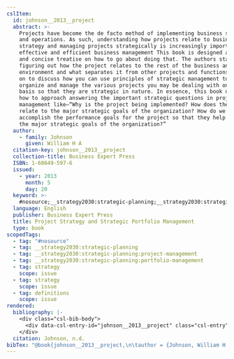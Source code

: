 ```yaml
---
cslItem:
  id: johnson__2013__project
  abstract: >-
    Projects have become the de facto method of implementing business strategy
    and operations. As such, understanding how projects relate to business
    strategy and managing projects strategically is increasingly important to
    effective and efficient business management This book is designed as a short
    and concise treatise on how to go about doing that. The authors start by
    figuring out how the project relates to the rest of the business and
    environment and what separates it from other projects and functions. They go
    on to discuss how you can use principles of strategic management to better
    organize and manage the various projects you may be dealing with on a daily
    basis so that they are strategic in nature. In essence, this book details
    how to approach answering the important strategic questions in project
    management like—“Why is the project being implemented? How does the project
    relate to the major strategic goals of the organization? How do we
    accomplish the performance goals for the project so that they help achieve
    the major strategic goals of the organization?”
  author:
    - family: Johnson
      given: William H A
  citation-key: johnson__2013__project
  collection-title: Business Expert Press
  ISBN: 1-60649-597-6
  issued:
    - year: 2013
      month: 5
      day: 20
  keyword: >-
    #nosource;__strategy2030:strategic-planning;__strategy2030:strategic-planning:project-management;__strategy2030:strategic-planning:portfolio-management;collection::strategy::strategy::definitions
  language: English
  publisher: Business Expert Press
  title: Project Strategy and Strategic Portfolio Management
  type: book
scopedTags:
  - tag: "#nosource"
  - tag: __strategy2030:strategic-planning
  - tag: __strategy2030:strategic-planning:project-management
  - tag: __strategy2030:strategic-planning:portfolio-management
  - tag: strategy
    scope: issue
  - tag: strategy
    scope: issue
  - tag: definitions
    scope: issue
rendered:
  bibliography: |-
    <div class="csl-bib-body">
      <div data-csl-entry-id="johnson__2013__project" class="csl-entry">Johnson, W. H. A. n.d.. <i>Project Strategy and Strategic Portfolio Management</i>. Business Expert Press.</div>
    </div>
  citation: Johnson, n.d.
bibTex: "@book{johnson__2013__project,\n\tauthor = {Johnson, William H A},\n\tseries = {Business {Expert} {Press}},\n\tpublisher = {Business Expert Press},\n\ttitle = {Project {Strategy} and {Strategic} {Portfolio} {Management}},\n}\n\n"
---
```

